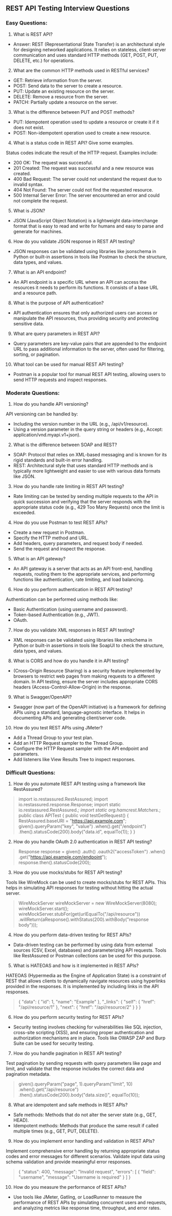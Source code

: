 ## REST API Testing Interview Questions
### Easy Questions:
1. What is REST API?

 - Answer: REST (Representational State Transfer) is an architectural style for designing networked applications. It relies on stateless, client-server communication and uses standard HTTP methods (GET, POST, PUT, DELETE, etc.) for operations.

2. What are the common HTTP methods used in RESTful services?

 - GET: Retrieve information from the server.
 - POST: Send data to the server to create a resource.
 - PUT: Update an existing resource on the server.
 - DELETE: Remove a resource from the server.  
 - PATCH: Partially update a resource on the server.

3. What is the difference between PUT and POST methods?

 - PUT: Idempotent operation used to update a resource or create it if it does not exist.
 - POST: Non-idempotent operation used to create a new resource.

4. What is a status code in REST API? Give some examples.

Status codes indicate the result of the HTTP request. Examples include:

 - 200 OK: The request was successful.
 - 201 Created: The request was successful and a new resource was created.
 - 400 Bad Request: The server could not understand the request due to invalid syntax.
 - 404 Not Found: The server could not find the requested resource.
 - 500 Internal Server Error: The server encountered an error and could not complete the request.

5. What is JSON?

 - JSON (JavaScript Object Notation) is a lightweight data-interchange format that is easy to read and write for humans and easy to parse and generate for machines.

6. How do you validate JSON response in REST API testing?

 - JSON responses can be validated using libraries like jsonschema in Python or built-in assertions in tools like Postman to check the structure, data types, and values.

7. What is an API endpoint?

 - An API endpoint is a specific URL where an API can access the resources it needs to perform its functions. It consists of a base URL and a resource path.

8. What is the purpose of API authentication?

 - API authentication ensures that only authorized users can access or manipulate the API resources, thus providing security and protecting sensitive data.

9. What are query parameters in REST API?

 - Query parameters are key-value pairs that are appended to the endpoint URL to pass additional information to the server, often used for filtering, sorting, or pagination.

10. What tool can be used for manual REST API testing?

 - Postman is a popular tool for manual REST API testing, allowing users to send HTTP requests and inspect responses.

### Moderate Questions:
1. How do you handle API versioning?

API versioning can be handled by:
 - Including the version number in the URL (e.g., /api/v1/resource).
 - Using a version parameter in the query string or headers (e.g., Accept: application/vnd.myapi.v1+json).

2. What is the difference between SOAP and REST?

 - SOAP: Protocol that relies on XML-based messaging and is known for its rigid standards and built-in error handling.
 - REST: Architectural style that uses standard HTTP methods and is typically more lightweight and easier to use with various data formats like JSON.

3. How do you handle rate limiting in REST API testing?

 - Rate limiting can be tested by sending multiple requests to the API in quick succession and verifying that the server responds with the appropriate status code (e.g., 429 Too Many Requests) once the limit is exceeded.

4. How do you use Postman to test REST APIs?

 - Create a new request in Postman.
 - Specify the HTTP method and URL.
 - Add headers, query parameters, and request body if needed.
 - Send the request and inspect the response.

5. What is an API gateway?

 - An API gateway is a server that acts as an API front-end, handling requests, routing them to the appropriate services, and performing functions like authentication, rate limiting, and load balancing.

6. How do you perform authentication in REST API testing?

Authentication can be performed using methods like:
 - Basic Authentication (using username and password).
 - Token-based Authentication (e.g., JWT).
 - OAuth.

7. How do you validate XML responses in REST API testing?

 - XML responses can be validated using libraries like xmlschema in Python or built-in assertions in tools like SoapUI to check the structure, data types, and values.

8. What is CORS and how do you handle it in API testing?

 - (Cross-Origin Resource Sharing) is a security feature implemented by browsers to restrict web pages from making requests to a different domain. In API testing, ensure the server includes appropriate CORS headers (Access-Control-Allow-Origin) in the response.

9. What is Swagger/OpenAPI?

 - Swagger (now part of the OpenAPI initiative) is a framework for defining APIs using a standard, language-agnostic interface. It helps in documenting APIs and generating client/server code.

10. How do you test REST APIs using JMeter?

 - Add a Thread Group to your test plan.
 - Add an HTTP Request sampler to the Thread Group.
 - Configure the HTTP Request sampler with the API endpoint and parameters.
 - Add listeners like View Results Tree to inspect responses.

### Difficult Questions:
1. How do you automate REST API testing using a framework like RestAssured?

 > import io.restassured.RestAssured;
import io.restassured.response.Response;
import static io.restassured.RestAssured.*;
import static org.hamcrest.Matchers.*;
public class APITest {
public void testGetRequest() {
RestAssured.baseURI = "https://api.example.com";
given().queryParam("key", "value")
.when().get("/endpoint")
.then().statusCode(200).body("data.id", equalTo(1));
}
}

2. How do you handle OAuth 2.0 authentication in REST API testing?

 > Response response = given()
.auth()
.oauth2("accessToken")
.when()
.get("https://api.example.com/endpoint");
response.then().statusCode(200);

3. How do you use mocks/stubs for REST API testing?

Tools like WireMock can be used to create mocks/stubs for REST APIs. This helps in simulating API responses for testing without hitting the actual server.
 > WireMockServer wireMockServer = new WireMockServer(8080);
wireMockServer.start();
wireMockServer.stubFor(get(urlEqualTo("/api/resource"))
.willReturn(aResponse().withStatus(200).withBody("response body")));

4. How do you perform data-driven testing for REST APIs?

 - Data-driven testing can be performed by using data from external sources (CSV, Excel, databases) and parameterizing API requests. Tools like RestAssured or Postman collections can be used for this purpose.

5. What is HATEOAS and how is it implemented in REST APIs?

HATEOAS (Hypermedia as the Engine of Application State) is a constraint of REST that allows clients to dynamically navigate resources using hyperlinks provided in the responses. It is implemented by including links in the API responses.
 > {
"data": { "id": 1, "name": "Example" },
"_links": {
"self": { "href": "/api/resource/1" },
"next": { "href": "/api/resource/2" }
}
}

6. How do you perform security testing for REST APIs?

 - Security testing involves checking for vulnerabilities like SQL injection, cross-site scripting (XSS), and ensuring proper authentication and authorization mechanisms are in place. Tools like OWASP ZAP and Burp Suite can be used for security testing.

7. How do you handle pagination in REST API testing?

Test pagination by sending requests with query parameters like page and limit, and validate that the response includes the correct data and pagination metadata.
 > given().queryParam("page", 1).queryParam("limit", 10)
.when().get("/api/resource")
.then().statusCode(200).body("data.size()", equalTo(10));

8. What are idempotent and safe methods in REST APIs?

 - Safe methods: Methods that do not alter the server state (e.g., GET, HEAD).
 - Idempotent methods: Methods that produce the same result if called multiple times (e.g., GET, PUT, DELETE).

9. How do you implement error handling and validation in REST APIs?

Implement comprehensive error handling by returning appropriate status codes and error messages for different scenarios. Validate input data using schema validation and provide meaningful error responses.
> {
"status": 400,
"message": "Invalid request",
"errors": [
{ "field": "username", "message": "Username is required" }
]
}

10. How do you measure the performance of REST APIs?

 - Use tools like JMeter, Gatling, or LoadRunner to measure the performance of REST APIs by simulating concurrent users and requests, and analyzing metrics like response time, throughput, and error rates.